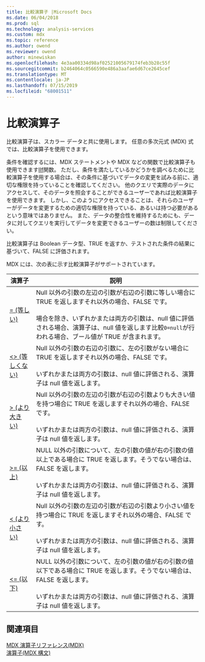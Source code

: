 ```yaml
---
title: 比較演算子 |Microsoft Docs
ms.date: 06/04/2018
ms.prod: sql
ms.technology: analysis-services
ms.custom: mdx
ms.topic: reference
ms.author: owend
ms.reviewer: owend
author: minewiskan
ms.openlocfilehash: 4e3aa00334d98af02521005679174feb3b28c55f
ms.sourcegitcommit: b2464064c0566590e486a3aafae6d67ce2645cef
ms.translationtype: MT
ms.contentlocale: ja-JP
ms.lasthandoff: 07/15/2019
ms.locfileid: "68001511"
---
```

# <a name="comparison-operators"></a>比較演算子


  比較演算子は、スカラー データと共に使用します。 任意の多次元式 (MDX) 式では、比較演算子を使用できます。  
  
 条件を確認するには、MDX ステートメントや MDX などの関数で比較演算子も使用できます[IIf](../mdx/iif-mdx.md)関数。 ただし、条件を満たしているかどうかを調べるために比較演算子を使用する場合は、その条件に基づいてデータの変更を試みる前に、適切な権限を持っていることを確認してください。 他のクエリで実際のデータにアクセスして、そのデータを照会することができるユーザーであれば比較演算子を使用できます。 しかし、このようにアクセスできることは、それらのユーザーがデータを変更するための適切な権限を持っている、あるいは持つ必要があるという意味ではありません。 また、データの整合性を維持するためにも、データに対してクエリを実行してデータを変更できるユーザーの数は制限してください。  
  
 比較演算子は Boolean データ型、TRUE を返すか、テストされた条件の結果に基づいて、FALSE に評価されます。  
  
 MDX には、次の表に示す比較演算子がサポートされています。  
  
|演算子|説明|  
|--------------|-----------------|  
|[= (等しい)](../mdx/equal-to-mdx.md)|Null 以外の引数の左辺の引数が右辺の引数に等しい場合に TRUE を返しますそれ以外の場合、FALSE です。<br /><br /> 場合を除き、いずれかまたは両方の引数は、null 値に評価される場合、演算子は、null 値を返します比較`0=null`が行われる場合、ブール値が TRUE が含まれます。|  
|[<> (等しくない)](../mdx/not-equal-to-mdx.md)|Null 以外の引数の右辺の引数に、左の引数がない場合に TRUE を返しますそれ以外の場合、FALSE です。<br /><br /> いずれかまたは両方の引数は、null 値に評価される、演算子は null 値を返します。|  
|[> (より大きい)](../mdx/greater-than-mdx.md)|Null 以外の引数の左辺の引数が右辺の引数よりも大きい値を持つ場合に TRUE を返しますそれ以外の場合、FALSE です。<br /><br /> いずれかまたは両方の引数は、null 値に評価される、演算子は null 値を返します。|  
|[>= (以上)](../mdx/greater-than-or-equal-to-mdx.md)|NULL 以外の引数について、左の引数の値が右の引数の値以上である場合に TRUE を返します。そうでない場合は、FALSE を返します。<br /><br /> いずれかまたは両方の引数は、null 値に評価される、演算子は null 値を返します。|  
|[< (より小さい)](../mdx/less-than-mdx.md)|Null 以外の引数の左辺の引数が右辺の引数より小さい値を持つ場合に TRUE を返しますそれ以外の場合、FALSE です。<br /><br /> いずれかまたは両方の引数は、null 値に評価される、演算子は null 値を返します。|  
|[<= (以下)](../mdx/less-than-or-equal-to-mdx.md)|NULL 以外の引数について、左の引数の値が右の引数の値以下である場合に TRUE を返します。そうでない場合は、FALSE を返します。<br /><br /> いずれかまたは両方の引数は、null 値に評価される、演算子は null 値を返します。|  
  
## <a name="see-also"></a>関連項目  
 [MDX 演算子リファレンス&#40;MDX&#41;](../mdx/mdx-operator-reference-mdx.md)   
 [演算子&#40;MDX 構文&#41;](../mdx/operators-mdx-syntax.md)  
  
  
